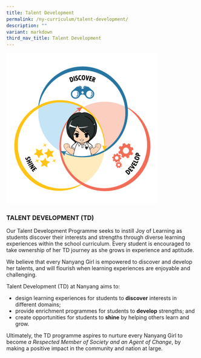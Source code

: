 ```yaml
---
title: Talent Development
permalink: /ny-curriculum/talent-development/
description: ""
variant: markdown
third_nav_title: Talent Development
---
```

<img style="width:400px" src="/images/dds-icons.png">


### TALENT DEVELOPMENT (TD)


Our Talent Development Programme seeks to instill Joy of Learning as students discover their interests and strengths through diverse learning experiences within the school curriculum. Every student is encouraged to take ownership of her TD journey as she grows in experience and aptitude.&nbsp;

We believe that every Nanyang Girl is empowered to discover and develop her talents, and will flourish when learning experiences are enjoyable and challenging.

Talent Development (TD) at Nanyang aims to:

*   design learning experiences for students to&nbsp;**discover**&nbsp;interests in different domains;
*   provide enrichment programmes for students to&nbsp;**develop**&nbsp;strengths; and
*   create opportunities for students to&nbsp;**shine**&nbsp;by helping others learn and grow.

Ultimately, the TD programme aspires to nurture every Nanyang Girl to become&nbsp;_a Respected Member of Society and an Agent of Change_, by making a positive impact in the community and nation at large.